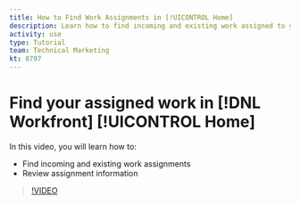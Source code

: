 ```yaml
---
title: How to Find Work Assignments in [!UICONTROL Home]
description: Learn how to find incoming and existing work assigned to you in [!UICONTROL Adobe Workfront]. Then review assignment information.
activity: use
type: Tutorial
team: Technical Marketing
kt: 8797
---
```

# Find your assigned work in [!DNL Workfront] [!UICONTROL Home]

In this video, you will learn how to:

* Find incoming and existing work assignments
* Review assignment information 

>[!VIDEO](https://video.tv.adobe.com/v/335098/?quality=12)
